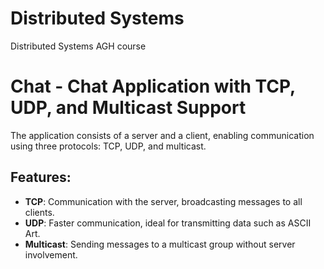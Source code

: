 # Distributed Systems
Distributed Systems AGH course 

# Chat - Chat Application with TCP, UDP, and Multicast Support

The application consists of a server and a client, enabling communication using three protocols: TCP, UDP, and multicast.

## Features:
- **TCP**: Communication with the server, broadcasting messages to all clients.
- **UDP**: Faster communication, ideal for transmitting data such as ASCII Art.
- **Multicast**: Sending messages to a multicast group without server involvement.

